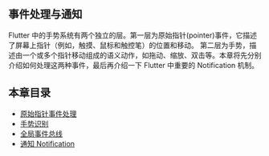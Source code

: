 ## 事件处理与通知

Flutter 中的手势系统有两个独立的层。第一层为原始指针(pointer)事件，它描述了屏幕上指针（例如，触摸、鼠标和触控笔）的位置和移动。 第二层为手势，描述由一个或多个指针移动组成的语义动作，如拖动、缩放、双击等。本章将先分别介绍如何处理这两种事件，最后再介绍一下 Flutter 中重要的 Notification 机制。

## 本章目录

- [原始指针事件处理](listener.md)
- [手势识别](gesture.md)
- [全局事件总线](eventbus.md)
- [通知 Notification](notification.md)
